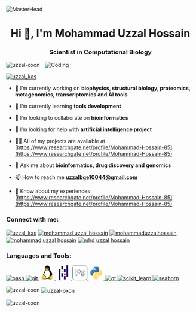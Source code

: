 ![MasterHead](https://media.licdn.com/dms/image/C5616AQFFRWmpOFbgkg/profile-displaybackgroundimage-shrink_350_1400/0/1603869610447?e=1721865600&v=beta&t=G2ChvqoWLOsdCGKz4h83ZdLH4Mkpx0kyopt3MDFNDbs)
<h1 align="center">Hi 👋, I'm Mohammad Uzzal Hossain</h1>
<h3 align="center">Scientist in Computational Biology</h3>
<img align="right" alt="Coding" width="400" src="https://media3.giphy.com/media/v1.Y2lkPTc5MGI3NjExaHN1dmRlcXUya3AzZWVtNGRqczV3aWJ0a2l0YjJtdGdhcTlzMmV5NSZlcD12MV9pbnRlcm5hbF9naWZfYnlfaWQmY3Q9Zw/LaVp0AyqR5bGsC5Cbm/giphy.gif">


<p align="left"> <img src="https://komarev.com/ghpvc/?username=uzzal-oxon&label=Profile%20views&color=0e75b6&style=flat" alt="uzzal-oxon" /> </p>

<p align="left"> <a href="https://twitter.com/uzzal_kas" target="blank"><img src="https://img.shields.io/twitter/follow/uzzal_kas?logo=twitter&style=for-the-badge" alt="uzzal_kas" /></a> </p>

- 🔭 I’m currently working on **biophysics, structural biology, proteomics, metagenomics, transcriptomics and AI tools**

- 🌱 I’m currently learning **tools development**

- 👯 I’m looking to collaborate on **bioinformatics**

- 🤝 I’m looking for help with **artificial intelligence project**

- 👨‍💻 All of my projects are available at [https://www.researchgate.net/profile/Mohammad-Hossain-85](https://www.researchgate.net/profile/Mohammad-Hossain-85)

- 💬 Ask me about **bioinformatics, drug discovery and genomics**

- 📫 How to reach me **uzzalbge10044@gmail.com**

- 📄 Know about my experiences [https://www.researchgate.net/profile/Mohammad-Hossain-85](https://www.researchgate.net/profile/Mohammad-Hossain-85)

<h3 align="left">Connect with me:</h3>
<p align="left">
<a href="https://twitter.com/uzzal_kas" target="blank"><img align="center" src="https://raw.githubusercontent.com/rahuldkjain/github-profile-readme-generator/master/src/images/icons/Social/twitter.svg" alt="uzzal_kas" height="30" width="40" /></a>
<a href="https://linkedin.com/in/mohammad uzzal hossain" target="blank"><img align="center" src="https://raw.githubusercontent.com/rahuldkjain/github-profile-readme-generator/master/src/images/icons/Social/linked-in-alt.svg" alt="mohammad uzzal hossain" height="30" width="40" /></a>
<a href="https://kaggle.com/mohammaduzzalhossain" target="blank"><img align="center" src="https://raw.githubusercontent.com/rahuldkjain/github-profile-readme-generator/master/src/images/icons/Social/kaggle.svg" alt="mohammaduzzalhossain" height="30" width="40" /></a>
<a href="https://fb.com/mohammad uzzal hossain" target="blank"><img align="center" src="https://raw.githubusercontent.com/rahuldkjain/github-profile-readme-generator/master/src/images/icons/Social/facebook.svg" alt="mohammad uzzal hossain" height="30" width="40" /></a>
<a href="https://instagram.com/mhd uzzal hossain" target="blank"><img align="center" src="https://raw.githubusercontent.com/rahuldkjain/github-profile-readme-generator/master/src/images/icons/Social/instagram.svg" alt="mhd uzzal hossain" height="30" width="40" /></a>
</p>

<h3 align="left">Languages and Tools:</h3>
<p align="left"> <a href="https://www.gnu.org/software/bash/" target="_blank" rel="noreferrer"> <img src="https://www.vectorlogo.zone/logos/gnu_bash/gnu_bash-icon.svg" alt="bash" width="40" height="40"/> </a> <a href="https://git-scm.com/" target="_blank" rel="noreferrer"> <img src="https://www.vectorlogo.zone/logos/git-scm/git-scm-icon.svg" alt="git" width="40" height="40"/> </a> <a href="https://www.linux.org/" target="_blank" rel="noreferrer"> <img src="https://raw.githubusercontent.com/devicons/devicon/master/icons/linux/linux-original.svg" alt="linux" width="40" height="40"/> </a> <a href="https://pandas.pydata.org/" target="_blank" rel="noreferrer"> <img src="https://raw.githubusercontent.com/devicons/devicon/2ae2a900d2f041da66e950e4d48052658d850630/icons/pandas/pandas-original.svg" alt="pandas" width="40" height="40"/> </a> <a href="https://www.photoshop.com/en" target="_blank" rel="noreferrer"> <img src="https://raw.githubusercontent.com/devicons/devicon/master/icons/photoshop/photoshop-line.svg" alt="photoshop" width="40" height="40"/> </a> <a href="https://www.python.org" target="_blank" rel="noreferrer"> <img src="https://raw.githubusercontent.com/devicons/devicon/master/icons/python/python-original.svg" alt="python" width="40" height="40"/> </a> <a href="https://www.qt.io/" target="_blank" rel="noreferrer"> <img src="https://upload.wikimedia.org/wikipedia/commons/0/0b/Qt_logo_2016.svg" alt="qt" width="40" height="40"/> </a> <a href="https://scikit-learn.org/" target="_blank" rel="noreferrer"> <img src="https://upload.wikimedia.org/wikipedia/commons/0/05/Scikit_learn_logo_small.svg" alt="scikit_learn" width="40" height="40"/> </a> <a href="https://seaborn.pydata.org/" target="_blank" rel="noreferrer"> <img src="https://seaborn.pydata.org/_images/logo-mark-lightbg.svg" alt="seaborn" width="40" height="40"/> </a> </p>

<p><img align="left" src="https://github-readme-stats.vercel.app/api/top-langs?username=uzzal-oxon&show_icons=true&locale=en&layout=compact" alt="uzzal-oxon" /></p>

<p>&nbsp;<img align="center" src="https://github-readme-stats.vercel.app/api?username=uzzal-oxon&show_icons=true&locale=en" alt="uzzal-oxon" /></p>

<p><img align="center" src="https://github-readme-streak-stats.herokuapp.com/?user=uzzal-oxon&" alt="uzzal-oxon" /></p>
